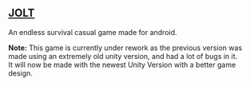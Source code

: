 ## [JOLT](https://play.google.com/store/apps/details?id=com.TryCatchGame.JOLT)

An endless survival casual game made for android.

**Note:** This game is currently under rework as the previous version was made using an extremely old unity version, and had a lot of bugs in it.<br>
It will now be made with the newest Unity Version with a better game design.
